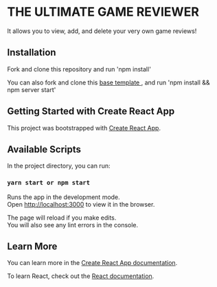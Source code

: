 # THE ULTIMATE GAME REVIEWER

It allows you to view, add, and delete your very own game reviews!

## Installation

Fork and clone this repository and run 'npm install'

You can also fork and clone this <a href="https://github.com/cbenitez99/json-server-template"> base template </a>, and run 'npm install && npm server start' 

## Getting Started with Create React App

This project was bootstrapped with [Create React App](https://github.com/facebook/create-react-app).

## Available Scripts

In the project directory, you can run:

### `yarn start or npm start`

Runs the app in the development mode.\
Open [http://localhost:3000](http://localhost:3000) to view it in the browser.

The page will reload if you make edits.\
You will also see any lint errors in the console.

## Learn More

You can learn more in the [Create React App documentation](https://facebook.github.io/create-react-app/docs/getting-started).

To learn React, check out the [React documentation](https://reactjs.org/).
